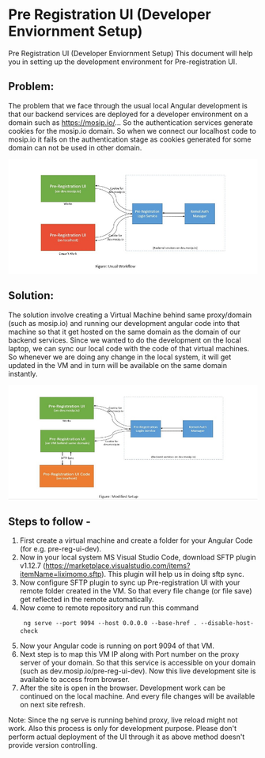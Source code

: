 # Pre Registration UI (Developer Enviornment Setup)
Pre Registration UI (Developer Enviornment Setup)
This document will help you in setting up the development environment for Pre-registration UI.
## Problem: 
The problem that we face through the usual local Angular development is that our backend services are deployed for a developer environment on a domain such as https://mosip.io/... So the authentication services generate cookies for the mosip.io domain. So when we connect our localhost code to mosip.io it fails on the authentication stage as cookies generated for some domain can not be used in other domain.

![Configure Build Triggers](_images/pre_registration/pre-registration-developer-env-setup-fig-01.JPG)

## Solution:
The solution involve creating a Virtual Machine behind same proxy/domain (such as mosip.io) and running our development angular code into that machine so that it get hosted on the same domain as the domain of our backend services. Since we wanted to do the development on the local laptop, we can sync our local code with the code of that virtual machines. So whenever we are doing any change in the local system, it will get updated in the VM and in turn will be available on the same domain instantly.

![Configure Build Triggers](_images/pre_registration/pre-registration-developer-env-setup-fig-02.JPG)

## Steps to follow - 
1. First create a virtual machine and create a folder for your Angular Code (for e.g. pre-reg-ui-dev).
2. Now in your local system MS Visual Studio Code, download SFTP plugin v1.12.7 (https://marketplace.visualstudio.com/items?itemName=liximomo.sftp). This plugin will help us in doing sftp sync.
3. Now configure SFTP plugin to sync up Pre-registration UI with your remote folder created in the VM. So that every file change (or file save) get reflected in the remote automatically.
4. Now come to remote repository and run this command
    ```
     ng serve --port 9094 --host 0.0.0.0 --base-href . --disable-host-check
    ```
5. Now your Angular code is running on port 9094 of that VM.
6. Next step is to map this VM IP along with Port number on the proxy server of your domain. So that this service is accessible on your domain (such as dev.mosip.io/pre-reg-ui-dev). Now this live development site is available to access from browser.
7. After the site is open in the browser. Development work can be continued on the local machine. And every file changes will be available on next site refresh.

Note: Since the ng serve is running behind proxy, live reload might not work. Also this process is only for development purpose. Please don't perform actual deployment of the UI through it as above method doesn't provide version controlling.